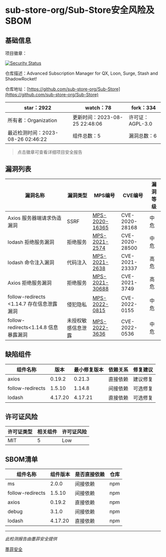 # sub-store-org/Sub-Store安全风险及SBOM

## 基础信息

项目徽章：

[![Security Status](https://www.murphysec.com/platform3/v31/badge/1695145528860766208.svg)](https://www.murphysec.com/console/report/1694417175631523840/1695145528860766208)

仓库描述：Advanced Subscription Manager for QX, Loon, Surge, Stash and ShadowRocket!

仓库地址：[https://github.com/sub-store-org/Sub-Store](https://github.com/sub-store-org/Sub-Store)

| star：2922 | watch：78 | fork：334 |
| ----------- | -------------- | ------------ |
| 所有者：Organization | 更新时间：2023-08-25 22:48:06 | 许可证：AGPL-3.0 |
| 最近检测时间：2023-08-26 02:46:22 | 组件总数：5 | 漏洞总数：6 |

> 点击徽章可查看详细项目安全报告



## 漏洞列表

| 漏洞名称 | 漏洞类型 | MPS编号 | CVE编号 | 漏洞等级 |
| ------- | ------ | ------- | ------ | ----- |
|Axios 服务器端请求伪造漏洞|SSRF|[MPS-2020-16365](https://www.oscs1024.com/hd/MPS-2020-16365)|CVE-2020-28168|中危|
|lodash 拒绝服务漏洞|拒绝服务|[MPS-2021-2574](https://www.oscs1024.com/hd/MPS-2021-2574)|CVE-2020-28500|中危|
|lodash 命令注入漏洞|代码注入|[MPS-2021-2638](https://www.oscs1024.com/hd/MPS-2021-2638)|CVE-2021-23337|高危|
|Axios 拒绝服务漏洞|拒绝服务|[MPS-2021-30688](https://www.oscs1024.com/hd/MPS-2021-30688)|CVE-2021-3749|高危|
|follow-redirects <1.14.7 存在信息泄露漏洞|侵犯隐私|[MPS-2022-0815](https://www.oscs1024.com/hd/MPS-2022-0815)|CVE-2022-0155|中危|
|follow-redirects<1.14.8 信息暴露漏洞|未授权敏感信息泄露|[MPS-2022-3636](https://www.oscs1024.com/hd/MPS-2022-3636)|CVE-2022-0536|中危|




## 缺陷组件

| 组件名称 | 版本 | 最小修复版本 | 依赖关系 | 修复建议 |
| -------- | ---- | ------------ | -------- | -------- |
|axios|0.19.2|0.21.3|直接依赖|建议修复|C:0|H:1|M:1|L:0|
|follow-redirects|1.5.10|1.14.8|间接依赖|可选修复|C:0|H:0|M:2|L:0|
|lodash|4.17.20|4.17.21|直接依赖|可选修复|C:0|H:1|M:1|L:0|




## 许可证风险

| 许可证类型 | 相关组件 | 许可证风险 |
| ---------- | -------- | ---------- |
|MIT|5|Low|




## SBOM清单

| 组件名称 | 组件版本 | 是否直接依赖 | 仓库 |
| -------- | -------- | ------------ | ---- |
|ms|2.0.0|间接依赖|npm|
|follow-redirects|1.5.10|间接依赖|npm|
|axios|0.19.2|直接依赖|npm|
|debug|3.1.0|间接依赖|npm|
|lodash|4.17.20|直接依赖|npm|


------

*此检测报告由墨菲安全提供*

[墨菲安全](www.murphysec.com)